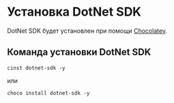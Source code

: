 # Установка DotNet SDK

DotNet SDK будет установлен при помощи [Chocolatey](./install-chocolatey.md).

## Команда установки DotNet SDK

```
cinst dotnet-sdk -y
```

или

```
choco install dotnet-sdk -y
```